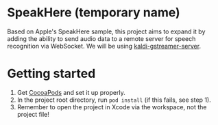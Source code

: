 SpeakHere (temporary name)
==========================

Based on Apple's SpeakHere sample, this project aims to expand it by adding the ability to send audio data to a remote server for speech recognition via WebSocket. We will be using [kaldi-gstreamer-server](https://github.com/alumae/kaldi-gstreamer-server).

# Getting started

1. Get [CocoaPods](https://cocoapods.org) and set it up properly.
2. In the project root directory, run `pod install` (if this fails, see step 1).
3. Remember to open the project in Xcode via the workspace, not the project file!
